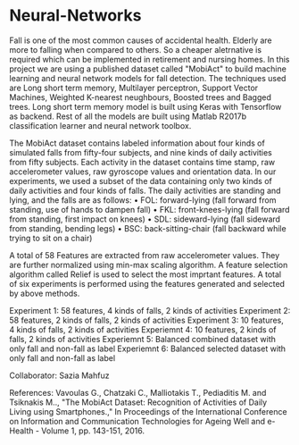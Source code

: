 # Neural-Networks

Fall is one of the most common causes of accidental health. Elderly are more to falling when compared to others. So a cheaper aletrnative is required which can be implemented in retirement and nursing homes. In this project we are using a published dataset called "MobiAct" to build machine learning and neural network models for fall detection. The techniques used are Long short term memory, Multilayer perceptron, Support Vector Machines, Weighted K-nearest neughbours, Boosted trees and Bagged trees. Long short term memory model is built using Keras with Tensorflow as backend. Rest of all the models are built using Matlab R2017b classification learner and neural network toolbox.

The MobiAct dataset contains labeled information about four kinds of simulated falls from fifty-four subjects, and nine kinds of daily activities from fifty subjects. Each activity in the dataset contains time stamp, raw accelerometer values, raw gyroscope values and orientation data. In our experiments, we used a subset of the data containing only two kinds of daily activities and four kinds of falls. The daily activities are standing and lying, and the falls are as follows:
•	FOL: forward-lying (fall forward from standing, use of hands to dampen fall)
•	FKL: front-knees-lying (fall forward from standing, first impact on knees)
•	SDL: sideward-lying (fall sideward from standing, bending legs)
•	BSC: back-sitting-chair (fall backward while trying to sit on a chair)

A total of 58 Features are extracted from raw accelerometer values. They are further normalized using min-max scaling algorithm. A feature selection algorithm called Relief is used to select the most imprtant features. A total of six experiments is performed using the features generated and selected by above methods.

Experiment 1: 58 features, 4 kinds of falls, 2 kinds of activities
Experiment 2: 58 features, 2 kinds of falls, 2 kinds of activities
Experiment 3: 10 features, 4 kinds of falls, 2 kinds of activities
Experiemnt 4: 10 features, 2 kinds of falls, 2 kinds of activities
Experiemnt 5: Balanced combined dataset with only fall and non-fall as label
Experiemnt 6: Balanced selected dataset with only fall and non-fall as label

Collaborator:
Sazia Mahfuz

References:
Vavoulas G., Chatzaki C., Malliotakis T., Pediaditis M. and Tsiknakis M.., "The MobiAct Dataset: Recognition of Activities of Daily Living using Smartphones.," In Proceedings of the International Conference on Information and Communication Technologies for Ageing Well and e-Health - Volume 1, pp. 143-151, 2016.
